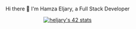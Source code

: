 <!DOCTYPE html>
<html lang="en">
<head>
    <meta charset="UTF-8">
    <meta name="viewport" content="width=device-width, initial-scale=1.0">
    <title>Centered Div</title>
</head>
<body style="margin: 0; display: flex; justify-content: center; align-items: center; height: 100vh;">
    <div style="text-align: center;">
        <p>Hi there 👋 I'm Hamza Eljary, a Full Stack Developer</p>
        <a href="https://github.com/heljary">
            <img src="https://badge.mediaplus.ma/greenbinary/heljary" alt="heljary's 42 stats" />
        </a>
    </div>
</body>
</html>

